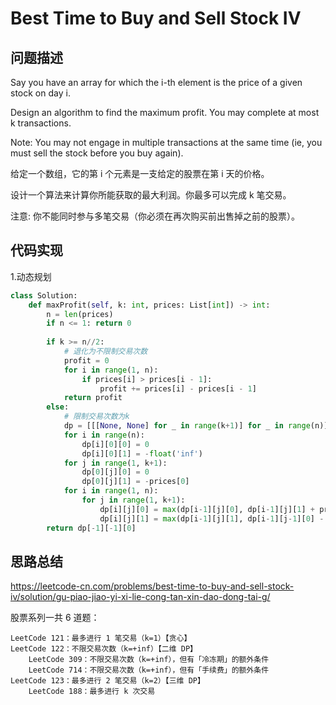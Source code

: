 #   Best Time to Buy and Sell Stock IV

## 问题描述

Say you have an array for which the i-th element is the price of a given stock on day i.

Design an algorithm to find the maximum profit. You may complete at most k transactions.

Note:
You may not engage in multiple transactions at the same time (ie, you must sell the stock before you buy again).

给定一个数组，它的第 i 个元素是一支给定的股票在第 i 天的价格。

设计一个算法来计算你所能获取的最大利润。你最多可以完成 k 笔交易。

注意: 你不能同时参与多笔交易（你必须在再次购买前出售掉之前的股票）。


## 代码实现

1.动态规划
```python
class Solution:
    def maxProfit(self, k: int, prices: List[int]) -> int:
        n = len(prices) 
        if n <= 1: return 0 
        
        if k >= n//2: 
            # 退化为不限制交易次数 
            profit = 0 
            for i in range(1, n): 
                if prices[i] > prices[i - 1]: 
                    profit += prices[i] - prices[i - 1] 
            return profit 
        else: 
            # 限制交易次数为k 
            dp = [[[None, None] for _ in range(k+1)] for _ in range(n)] # (n, k+1, 2) 
            for i in range(n): 
                dp[i][0][0] = 0 
                dp[i][0][1] = -float('inf') 
            for j in range(1, k+1): 
                dp[0][j][0] = 0 
                dp[0][j][1] = -prices[0] 
            for i in range(1, n): 
                for j in range(1, k+1): 
                    dp[i][j][0] = max(dp[i-1][j][0], dp[i-1][j][1] + prices[i]) 
                    dp[i][j][1] = max(dp[i-1][j][1], dp[i-1][j-1][0] - prices[i]) 
        return dp[-1][-1][0]
```


## 思路总结

https://leetcode-cn.com/problems/best-time-to-buy-and-sell-stock-iv/solution/gu-piao-jiao-yi-xi-lie-cong-tan-xin-dao-dong-tai-g/

股票系列一共 6 道题：

    LeetCode 121：最多进行 1 笔交易（k=1）【贪心】
    LeetCode 122：不限交易次数（k=+inf）【二维 DP】
        LeetCode 309：不限交易次数（k=+inf），但有「冷冻期」的额外条件
        LeetCode 714：不限交易次数（k=+inf），但有「手续费」的额外条件
    LeetCode 123：最多进行 2 笔交易（k=2）【三维 DP】
        LeetCode 188：最多进行 k 次交易

